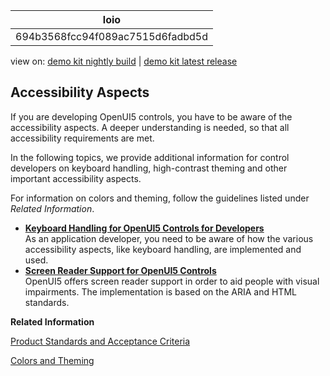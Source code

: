<!-- loio694b3568fcc94f089ac7515d6fadbd5d -->

| loio |
| -----|
| 694b3568fcc94f089ac7515d6fadbd5d |

<div id="loio">

view on: [demo kit nightly build](https://openui5nightly.hana.ondemand.com/#/topic/694b3568fcc94f089ac7515d6fadbd5d) | [demo kit latest release](https://openui5.hana.ondemand.com/#/topic/694b3568fcc94f089ac7515d6fadbd5d)</div>

## Accessibility Aspects

If you are developing OpenUI5 controls, you have to be aware of the accessibility aspects. A deeper understanding is needed, so that all accessibility requirements are met.

In the following topics, we provide additional information for control developers on keyboard handling, high-contrast theming and other important accessibility aspects.

For information on colors and theming, follow the guidelines listed under *Related Information*.

-   **[Keyboard Handling for OpenUI5 Controls for Developers](Keyboard_Handling_for_OpenUI5_Controls_for_Developers_3e631ad.md "As an application developer, you need to be aware of how the various accessibility aspects, like keyboard handling, are implemented and used. ")**  
As an application developer, you need to be aware of how the various accessibility aspects, like keyboard handling, are implemented and used.
-   **[Screen Reader Support for OpenUI5 Controls](Screen_Reader_Support_for_OpenUI5_Controls_656e825.md "OpenUI5 offers screen
		reader support in order to aid people with visual impairments. The implementation is based
		on the ARIA and HTML standards.")**  
OpenUI5 offers screen reader support in order to aid people with visual impairments. The implementation is based on the ARIA and HTML standards.

**Related Information**  


[Product Standards and Acceptance Criteria](Product_Standards_and_Acceptance_Criteria_bafc686.md "To be of high quality and usable in mission-critical business software, OpenUI5 needs to fulfill specific product standards and acceptance criteria. While these are not directly related to code conventions, the most important standards and criteria are mentioned here, because new code needs to fulfill these requirements.")

[Colors and Theming](Colors_and_Theming_086c41c.md "Theming is an important aspect for an OpenUI5 application. The different colors shown on the UI need to have a good contrast to each other in order to be easily distinguishable.")

